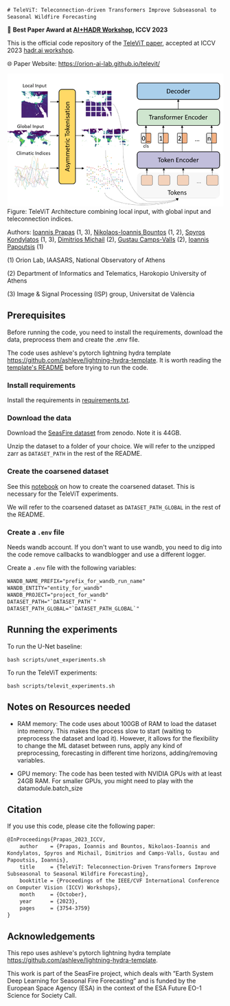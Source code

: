     # TeleViT: Teleconnection-driven Transformers Improve Subseasonal to Seasonal Wildfire Forecasting

🥇 **Best Paper Award at [AI+HADR Workshop](https://www.hadr.ai/previous-versions/iccv-2023/accepted-papers-iccv23), ICCV 2023**

This is the official code repository of the [TeleViT paper](https://arxiv.org/abs/2306.10940), accepted at ICCV 2023 [hadr.ai workshop](https://www.hadr.ai/previous-versions/iccv-2023/accepted-papers-iccv23).

🌐 Paper Website: https://orion-ai-lab.github.io/televit/

![televit_architecture](/docs/static/images/architecture.png)
Figure: TeleViT Architecture combining local input, with global input and teleconnection indices.

Authors: [Ioannis Prapas](https://iprapas.github.io) (1, 3), [Nikolaos-Ioannis Bountos](https://ngbountos.github.io/) (1, 2), 
[Spyros Kondylatos](https://github.com/skondylatos/) (1, 3), [Dimitrios Michail](https://github.com/d-michail) (2), [Gustau Camps-Valls](https://www.uv.es/gcamps/) (2), [Ioannis Papoutsis](https://scholar.google.gr/citations?user=46cBUO8AAAAJ) (1)

(1) Orion Lab, IAASARS, National Observatory of Athens

(2) Department of Informatics and Telematics, Harokopio University of Athens

(3) Image & Signal Processing (ISP) group, Universitat de València

## Prerequisites

Before running the code, you need to install the requirements, download the data, preprocess them and create the .env file.

The code uses ashleve's pytorch lightning hydra template https://github.com/ashleve/lightning-hydra-template. It is worth reading the [template's README](./README_template.md) before trying to run the code.

### Install requirements

Install the requirements in [requirements.txt](./requirements.txt).

### Download the data

Download the [SeasFire dataset](https://zenodo.org/record/8055879) from zenodo. Note it is 44GB. 

Unzip the dataset to a folder of your choice. We will refer to the unzipped zarr as `DATASET_PATH` in the rest of the README.

### Create the coarsened dataset

See this [notebook](notebooks/create_coarsened_cube.ipynb) on how to create the coarsened dataset. This is necessary for the TeleViT experiments.

We will refer to the coarsened dataset as `DATASET_PATH_GLOBAL` in the rest of the README.

### Create a `.env` file

Needs wandb account. If you don't want to use wandb, you need to dig into the code remove callbacks to wandblogger and use a different logger.

Create a `.env` file with the following variables:

```
WANDB_NAME_PREFIX="prefix_for_wandb_run_name"
WANDB_ENTITY="entity_for_wandb"
WANDB_PROJECT="project_for_wandb"
DATASET_PATH="`DATASET_PATH`"
DATASET_PATH_GLOBAL="`DATASET_PATH_GLOBAL`"
```

## Running the experiments

To run the U-Net baseline:

```
bash scripts/unet_experiments.sh
```

To run the TeleViT experiments:

```
bash scripts/televit_experiments.sh
```

## Notes on Resources needed

- RAM memory: The code uses about 100GB of RAM to load the dataset into memory. This makes the process slow to start (waiting to preprocess the dataset and load it). However, it allows for the flexibility to change the ML dataset between runs, apply any kind of preprocessing, forecasting in different time horizons, adding/removing variables. 

- GPU memory: The code has been tested with NVIDIA GPUs with at least 24GB RAM. For smaller GPUs, you might need to play with the datamodule.batch_size

## Citation

If you use this code, please cite the following paper:

```
@InProceedings{Prapas_2023_ICCV,
    author    = {Prapas, Ioannis and Bountos, Nikolaos-Ioannis and Kondylatos, Spyros and Michail, Dimitrios and Camps-Valls, Gustau and Papoutsis, Ioannis},
    title     = {TeleViT: Teleconnection-Driven Transformers Improve Subseasonal to Seasonal Wildfire Forecasting},
    booktitle = {Proceedings of the IEEE/CVF International Conference on Computer Vision (ICCV) Workshops},
    month     = {October},
    year      = {2023},
    pages     = {3754-3759}
}
```
## Acknowledgements

This repo uses ashleve's pytorch lightning hydra template https://github.com/ashleve/lightning-hydra-template. 

This work is part of the SeasFire project, which deals with
”Earth System Deep Learning for Seasonal Fire Forecasting”
and is funded by the European Space Agency (ESA) in the
context of the ESA Future EO-1 Science for Society Call.
